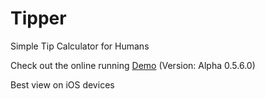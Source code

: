 Tipper
======

Simple Tip Calculator for Humans 

Check out the online running [Demo] (Version: Alpha 0.5.6.0)

Best view on iOS devices

[Demo]: http://rexren.com/apps/tipper